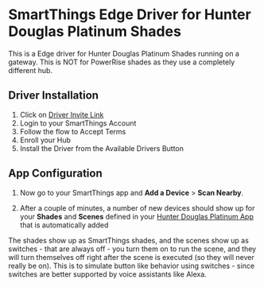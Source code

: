 # SmartThings Edge Driver for Hunter Douglas Platinum Shades

This is a Edge driver for Hunter Douglas Platinum Shades running on a gateway. This is NOT for PowerRise shades as they use a completely different hub.

## Driver Installation

1. Click on [Driver Invite Link](https://bestow-regional.api.smartthings.com/invite/VD2NLgQwpNj5)
2. Login to your SmartThings Account
3. Follow the flow to Accept Terms
4. Enroll your Hub
5. Install the Driver from the Available Drivers Button


## App Configuration

1. Now go to your SmartThings app and **Add a Device** > **Scan Nearby**.

2. After a couple of minutes, a number of new devices should show up for your **Shades**  and **Scenes** defined in your [Hunter Douglas Platinum App](https://apps.apple.com/us/app/platinum-app/id556728718) that is automatically added

The shades show up as SmartThings shades, and the scenes show up as switches - that are always off - you turn them on to run the scene, and they will turn themselves off right after the scene is executed (so they will never really be on). This is to simulate button like behavior using switches - since switches are better supported by voice assistants like Alexa.
